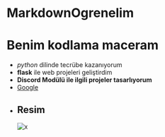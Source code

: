 # MarkdownOgrenelim


# Benim kodlama maceram
- *python* dilinde tecrübe kazanıyorum
- **flask** ile web projeleri geliştirdim
- **Discord Modülü ile ilgili projeler tasarlıyorum**
- [Google](https://www.google.com)
- ## Resim
  ![x](https://img.shields.io/badge/Python-3670A0?style=for-the-badge&logo=python&logoColor=ffdd54)




